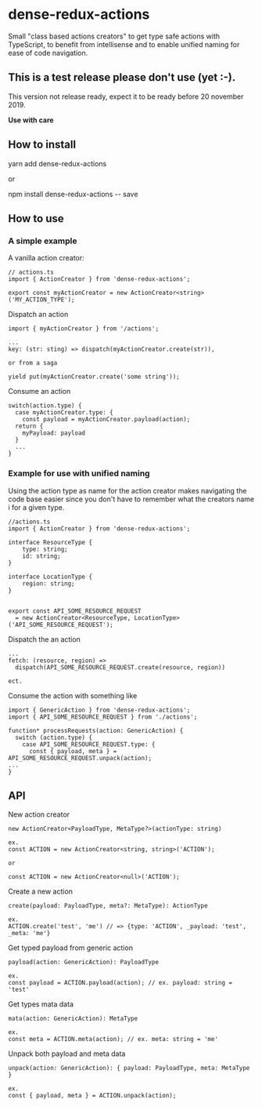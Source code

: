 # dense-redux-actions

Small "class based actions creators" to get type safe actions with TypeScript, to benefit from intellisense and to enable unified naming for ease of code navigation.   

## This is a test release please don't use (yet :-).

This version not release ready, expect it to be ready before 20 november 2019.

**Use with care**

## How to install

   yarn add dense-redux-actions

   or 

   npm install dense-redux-actions -- save

## How to use
### A simple example 

A vanilla action creator:
    
    // actions.ts
    import { ActionCreator } from 'dense-redux-actions';

    export const myActionCreator = new ActionCreator<string>('MY_ACTION_TYPE'); 

Dispatch an action

    import { myActionCreator } from '/actions';

    ...
    key: (str: sting) => dispatch(myActionCreator.create(str)), 
    
    or from a saga

    yield put(myActionCreator.create('some string'));    

Consume an action 

    switch(action.type) {
      case myActionCreator.type: {
        const payload = myActionCreator.payload(action);
      return {
        myPayload: payload
      }
      ...
    }

### Example for use with unified naming
Using the action type as name for the action creator makes navigating the code base 
easier since you don't have to remember what the creators name i for a given type. 

    //actions.ts
    import { ActionCreator } from 'dense-redux-actions';
    
    interface ResourceType {
        type: string;
        id: string;
    }

    interface LocationType {
        region: string;
    }


    export const API_SOME_RESOURCE_REQUEST 
      = new ActionCreator<ResourceType, LocationType>('API_SOME_RESOURCE_REQUEST'); 


Dispatch the an action

    ...
    fetch: (resource, region) => 
      dispatch(API_SOME_RESOURCE_REQUEST.create(resource, region))

    ect.

Consume the action with something like

    import { GenericAction } from 'dense-redux-actions'; 
    import { API_SOME_RESOURCE_REQUEST } from './actions';

    function* processRequests(action: GenericAction) {
      switch (action.type) {
        case API_SOME_RESOURCE_REQUEST.type: {
          const { payload, meta } = API_SOME_RESOURCE_REQUEST.unpack(action);
    ...
    }

## API 
New action creator

    new ActionCreator<PayloadType, MetaType?>(actionType: string)

    ex.
    const ACTION = new ActionCreator<string, string>('ACTION');

    or 

    const ACTION = new ActionCreator<null>('ACTION');

Create a new action 

    create(payload: PayloadType, meta?: MetaType): ActionType
    
    ex.
    ACTION.create('test', 'me') // => {type: 'ACTION', _payload: 'test', _meta: 'me'}

Get typed payload from generic action

    payload(action: GenericAction): PayloadType

    ex.
    const payload = ACTION.payload(action); // ex. payload: string = 'test'

Get types mata data 

    mata(action: GenericAction): MetaType

    ex.
    const meta = ACTION.meta(action); // ex. meta: string = 'me'

Unpack both payload and meta data

    unpack(action: GenericAction): { payload: PayloadType, meta: MetaType }

    ex.
    const { payload, meta } = ACTION.unpack(action);